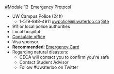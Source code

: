 #Module 13: Emergency Protocol
- UW Campus Police (24h)
  - 1-519-888-4911 uwpolice@uwaterloo.ca [Site](https://uwaterloo.ca/police/)
- 911 or local police authorities
- Local hospital
- [Consulate office](http://travel.gc.ca/assistance/embassies-consulates)
- Visa sponsor
- **Recommended**: [Emergency Card](https://learn.uwaterloo.ca/content/enforced/207787-PreDepartureTrainingCoop_cel_1159/media/documents/11-emergency-protocol/rm-card-jan-2014.pdf?_&d2lSessionVal=U2IeiL9tuqoWpCMyEXTHJjxnP&ou=207787)
- Regarding natural disasters:
  - CECA will contact you to confirm you're safe
  - Contact Student Advisor
  - Follow #Uwaterloo on Twitter
